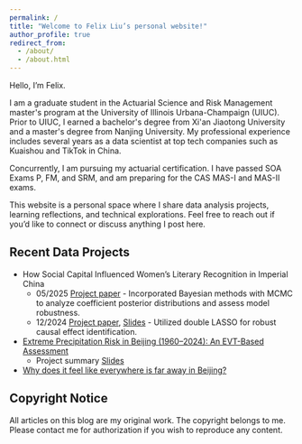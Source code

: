 ```yaml
---
permalink: /
title: "Welcome to Felix Liu’s personal website!"
author_profile: true
redirect_from: 
  - /about/
  - /about.html
---
```


Hello, I’m Felix. 

I am a graduate student in the Actuarial Science and Risk Management master's program at the University of Illinois Urbana-Champaign (UIUC). Prior to UIUC, I earned a bachelor's degree from Xi'an Jiaotong University and a master's degree from Nanjing University. My professional experience includes several years as a data scientist at top tech companies such as Kuaishou and TikTok in China. 

Concurrently, I am pursuing my actuarial certification. I have passed SOA Exams P, FM, and SRM, and am preparing for the CAS MAS-I and MAS-II exams.

This website is a personal space where I share data analysis projects, learning reflections, and technical explorations. Feel free to reach out if you’d like to connect or discuss anything I post here.

## Recent Data Projects

- How Social Capital Influenced Women’s Literary Recognition in Imperial China 
  - 05/2025 [Project paper](/portfolio/2025-05-04-literature.html) - Incorporated Bayesian methods with MCMC to analyze coefficient posterior distributions and assess model robustness.
  - 12/2024 [Project paper](/portfolio/2024-12-01-literature.html), [Slides](http://dx.doi.org/10.2139/ssrn.5126209) - Utilized double LASSO for robust causal effect identification.
- [Extreme Precipitation Risk in Beijing (1960–2024): An EVT-Based Assessment](/portfolio/2025-05-01-climate.html)
  - Project summary [Slides](https://docs.google.com/presentation/d/1ycfQBVjlIzTE_0mT8Y5lUUNIm3GWILAnQglmU-RvkI4/edit?usp=sharing)
- [Why does it feel like everywhere is far away in Beijing?](/portfolio/2023-08-29-beijing/)

## Copyright Notice

All articles on this blog are my original work. The copyright belongs to me. Please contact me for authorization if you wish to reproduce any content.
